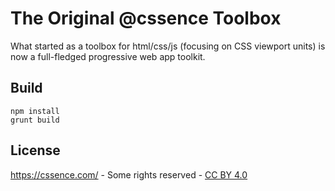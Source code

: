 # The Original @cssence Toolbox

What started as a toolbox for html/css/js (focusing on CSS viewport units) is now a full-fledged progressive web app toolkit.

## Build

```
npm install
grunt build
```

## License

https://cssence.com/ - Some rights reserved - [CC BY 4.0](./LICENSE)
